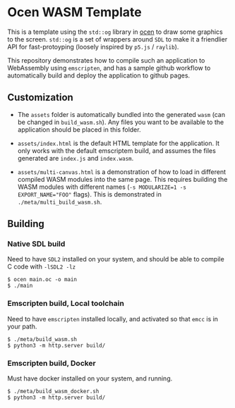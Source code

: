 # Ocen WASM Template

This is a template using the `std::og` library in [ocen](https://github.com/ocen-lang/ocen)
to draw some graphics to the screen. `std::og` is a set of wrappers around `SDL` to make it
a friendlier API for fast-protoyping (loosely inspired by `p5.js` / `raylib`).

This repository demonstrates how to compile such an application to WebAssembly using `emscripten`,
and has a sample github workflow to automatically build and deploy the application to github pages.

## Customization

- The `assets` folder is automatically bundled into the generated `wasm` (can be changed in `build_wasm.sh`).
  Any files you want to be available to the application should be placed in this folder.

- `assets/index.html` is the default HTML template for the application. It only works with the default emscriptem
    build, and assumes the files generated are `index.js` and `index.wasm`.

- `assets/multi-canvas.html` is a demonstration of how to load in different compiled WASM modules into the same
    page. This requires building the WASM modules with different names (`-s MODULARIZE=1 -s EXPORT_NAME="FOO"` flags).
    This is demonstrated in `./meta/multi_build_wasm.sh`.

## Building

### Native SDL build

Need to have `SDL2` installed on your system, and should be able to compile C code with `-lSDL2 -lz`

```shell
$ ocen main.oc -o main
$ ./main
```

### Emscripten build, Local toolchain

Need to have `emscripten` installed locally, and activated so that `emcc` is in your path.

```shell
$ ./meta/build_wasm.sh
$ python3 -m http.server build/
```

### Emscripten build, Docker

Must have docker installed on your system, and running.

```shell
$ ./meta/build_wasm_docker.sh
$ python3 -m http.server build/
```